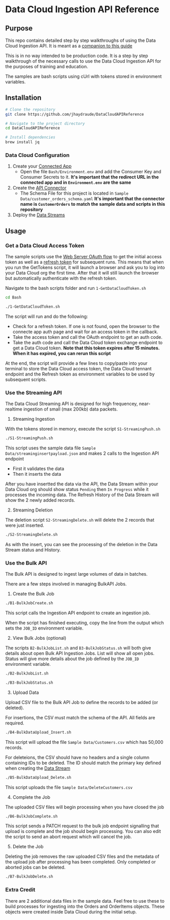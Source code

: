 # Data Cloud Ingestion API Reference

## Purpose

This repo contains detailed step by step walkthroughs of using the Data Cloud Ingestion API. It is meant as a [companion to this guide]( 
https://salesforce.quip.com/daYKA7Iw9MfB)

This is in no way intended to be production code. It is a step by step walkthrough of the necessary calls to use the Data Cloud Ingestion API for the purposes of training and education.

The samples are bash scripts using cUrl with tokens stored in environment variables.

## Installation


```bash
# Clone the repository
git clone https://github.com/jhaydraude/DataCloudAPIReference

# Navigate to the project directory
cd DataCloudAPIReference

# Install dependencies
brew install jq
```

### Data Cloud Configuration

1. Create your [Connected App](https://salesforce.quip.com/SiSYADNSwKGN)
    - Open the file `Bash/Environment.env` and add the Consumer Key and Consumer Secrets to it.
    **It's important that the redirect URL in the connected app and in  `Environment.env` are the same**
2. Create the [API Connector](https://salesforce.quip.com/3b3SAaTV4hMn)
    - The Schema File for this project is located in `Sample Data/customer_orders_schema.yaml`
    **It's important that the connector name is `CustomerOrders` to match the sample data and scripts in this repository**
3. Deploy the [Data Streams](https://salesforce.quip.com/uDgmAbTYKmXQ)


## Usage



### Get a Data Cloud Access Token

The sample scripts use the [Web Server OAuth flow](https://help.salesforce.com/s/articleView?language=en_US&id=sf.remoteaccess_oauth_web_server_flow.htm&type=5) to get the initial access token as well as a [refresh token](https://help.salesforce.com/s/articleView?id=sf.remoteaccess_oauth_refresh_token_flow.htm&type=5) for subsequent runs.
This means that when you run the GetTokens script, it will launch a browser and ask you to log into your Data Cloud org the first time. After that it will still launch the browser but automatically authenticate with the refresh token.

Navigate to the bash scripts folder and run `1-GetDataCloudToken.sh`

```bash
cd Bash

./1-GetDataCloudToken.sh
```

The script will run and do the following:
- Check for a refresh token. If one is not found, open the browser to the connecte app auth page and wait for an access token in the callback.
- Take the access token and call the OAuth endpoint to get an auth code. 
- Take the auth code and call the Data Cloud token exchange endpoint to get a Data Cloud token. 
**Note that this token expires after 15 minutes. When it has expired, you can rerun this script**

At the end, the script will provide a few lines to copy/paste into your terminal to store the Data Cloud access token, the Data Cloud tennant endpoint and the Refresh token as environment variables to be used by subsequent scripts.

### Use the Streaming API

The Data Cloud Streaming API is designed for high frequencey, near-realtime ingestion of small (max 200kb) data packets.

1. Streaming Ingestion

With the tokens stored in memory, execute the script `S1-StreamingPush.sh`

```bash
./S1-StreamingPush.sh
```

This script uses the sample data file `Sample Data/streaminginsertpayload.json` and makes 2 calls to the Ingestion API endpoint
- First it validates the data
- Then it inserts the data

After you have insertted the data via the API, the Data Stream within your Data Cloud org should show status `Pending` then `In Progress` while it processes the incoming data. The Refresh History of the Data Stream will show the 2 newly added records.

2. Streaming Deletion

The deletion script `S2-StreamingDelete.sh` will delete the 2 records that were just inserted.

```bash
./S2-StreamingDelete.sh
```

As with the insert, you can see the processing of the deletion in the Data Stream status and History.

### Use the Bulk API

The Bulk API is designed to ingest large volumes of data in batches.

There are a few steps involved in managing BulkAPI Jobs.

1. Create the Bulk Job

```bash
./B1-BulkJobCreate.sh
```
This script calls the Ingestion API endpoint to create an ingestion job.

When the script has finished executing, copy the line from the output which sets the `JOB_ID` environment variable.

2. View Bulk Jobs (optional)

The scripts `B2-BulkJobList.sh` and `B3-BulkJobStatus.sh` will both give details about open Bulk API Ingestion Jobs. List will show all open jobs. Status will give more details about the job defined by the `JOB_ID` environment variable.

```bash
./B2-BulkJobList.sh

./B3-BulkJobStatus.sh
```

3. Upload Data

Upload CSV file to the Bulk API Job to define the records to be added (or deleted).

For insertions, the CSV must match the schema of the API. All fields are required. 

```bash
./B4-BulkDataUpload_Insert.sh
```
This script will upload the file `Sample Data/Customers.csv` which has 50,000 records.

For deleteions, the CSV should have no headers and a single column containing IDs to be deleted. The ID should match the primary key defined when creating the [Data Stream](https://salesforce.quip.com/uDgmAbTYKmXQ)

```bash
./B5-BulkDataUpload_Delete.sh
```
This script uploads the file `Sample Data/DeleteCustomers.csv`

4. Complete the Job

The uploaded CSV files will begin processing when you have closed the job

```bash
./B6-BulkJobComplete.sh
```

This script sends a PATCH request to the bulk job endpoint signalling that upload is complete and the job should begin processing. You can also edit the script to send an abort request which will cancel the job.

5. Delete the Job

Deleting the job removes the raw uploaded CSV files and the metadata of the upload job after processing has been completed. Only completed or aborted jobs can be deleted.

```bash
./B7-BulkJobDelete.sh
```

### Extra Credit

There are 2 additional data files in the sample data. Feel free to use these to build processes for ingesting into the Orders and OrderItems objects. These objects were created inside Data Cloud during the initial setup.  
